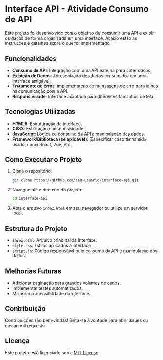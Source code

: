 # Interface API - Atividade Consumo de API

Este projeto foi desenvolvido com o objetivo de consumir uma API e exibir os dados de forma organizada em uma interface. Abaixo estão as instruções e detalhes sobre o que foi implementado.

## Funcionalidades

- **Consumo de API**: Integração com uma API externa para obter dados.
- **Exibição de Dados**: Apresentação dos dados consumidos em uma interface amigável.
- **Tratamento de Erros**: Implementação de mensagens de erro para falhas na comunicação com a API.
- **Responsividade**: Interface adaptada para diferentes tamanhos de tela.

## Tecnologias Utilizadas

- **HTML5**: Estruturação da interface.
- **CSS3**: Estilização e responsividade.
- **JavaScript**: Lógica de consumo da API e manipulação dos dados.
- **Framework/Biblioteca (se aplicável)**: [Especificar caso tenha sido usado, como React, Vue, etc.]

## Como Executar o Projeto

1. Clone o repositório:
    ```bash
    git clone https://github.com/seu-usuario/interface-api.git
    ```
2. Navegue até o diretório do projeto:
    ```bash
    cd interface-api
    ```
3. Abra o arquivo `index.html` em seu navegador ou utilize um servidor local.

## Estrutura do Projeto

- `index.html`: Arquivo principal da interface.
- `style.css`: Estilos aplicados à interface.
- `script.js`: Código responsável pelo consumo da API e manipulação dos dados.

## Melhorias Futuras

- Adicionar paginação para grandes volumes de dados.
- Implementar testes automatizados.
- Melhorar a acessibilidade da interface.

## Contribuição

Contribuições são bem-vindas! Sinta-se à vontade para abrir issues ou enviar pull requests.

## Licença

Este projeto está licenciado sob a [MIT License](LICENSE).
